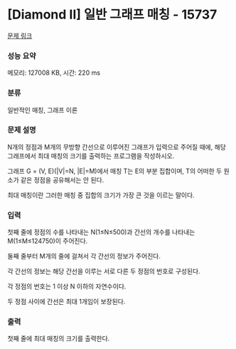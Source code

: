 # [Diamond II] 일반 그래프 매칭 - 15737 

[문제 링크](https://www.acmicpc.net/problem/15737) 

### 성능 요약

메모리: 127008 KB, 시간: 220 ms

### 분류

일반적인 매칭, 그래프 이론

### 문제 설명

<p>N개의 정점과 M개의 무방향 간선으로 이루어진 그래프가 입력으로 주어질 때에, 해당 그래프에서 최대 매칭의 크기를 출력하는 프로그램을 작성하시오.</p>

<p>그래프 G = (V, E)(|V|=N, |E|=M)에서 매칭 T는 E의 부분 집합이며, T의 어떠한 두 원소가 같은 정점을 공유해서는 안 된다.</p>

<p>최대 매칭이란 그러한 매칭 중 집합의 크기가 가장 큰 것을 이르는 말이다.</p>

### 입력 

 <p>첫째 줄에 정점의 수를 나타내는 N(1≤N≤500)과 간선의 개수를 나타내는 M(1≤M≤124750)이 주어진다.</p>

<p>둘째 줄부터 M개의 줄에 걸쳐서 각 간선의 정보가 주어진다.</p>

<p>각 간선의 정보는 해당 간선을 이루는 서로 다른 두 정점의 번호로 구성된다.</p>

<p>각 정점의 번호는 1 이상 N 이하의 자연수이다.</p>

<p>두 정점 사이에 간선은 최대 1개임이 보장된다.</p>

### 출력 

 <p>첫째 줄에 최대 매칭의 크기를 출력한다.</p>

